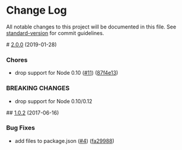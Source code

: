 Change Log
==========

All notable changes to this project will be documented in this file. See [standard-version](https://github.com/conventional-changelog/standard-version) for commit guidelines.

<span id="2.0.0"></span> \# [2.0.0](https://github.com/yargs/require-main-filename/compare/v1.0.2...v2.0.0) (2019-01-28)

### Chores

-   drop support for Node 0.10 ([\#11](https://github.com/yargs/require-main-filename/issues/11)) ([87f4e13](https://github.com/yargs/require-main-filename/commit/87f4e13))

### BREAKING CHANGES

-   drop support for Node 0.10/0.12

<span id="1.0.2"></span> \#\# [1.0.2](https://github.com/yargs/require-main-filename/compare/v1.0.1...v1.0.2) (2017-06-16)

### Bug Fixes

-   add files to package.json ([\#4](https://github.com/yargs/require-main-filename/issues/4)) ([fa29988](https://github.com/yargs/require-main-filename/commit/fa29988))

